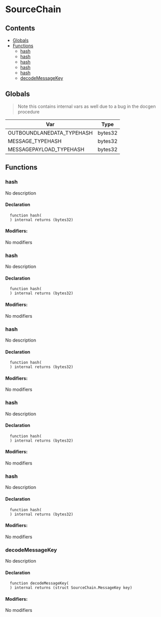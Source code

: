 # SourceChain





## Contents
<!-- START doctoc generated TOC please keep comment here to allow auto update -->
<!-- DON'T EDIT THIS SECTION, INSTEAD RE-RUN doctoc TO UPDATE -->

- [Globals](#globals)
- [Functions](#functions)
  - [hash](#hash)
  - [hash](#hash-1)
  - [hash](#hash-2)
  - [hash](#hash-3)
  - [hash](#hash-4)
  - [decodeMessageKey](#decodemessagekey)

<!-- END doctoc generated TOC please keep comment here to allow auto update -->

## Globals

> Note this contains internal vars as well due to a bug in the docgen procedure

| Var | Type |
| --- | --- |
| OUTBOUNDLANEDATA_TYPEHASH | bytes32 |
| MESSAGE_TYPEHASH | bytes32 |
| MESSAGEPAYLOAD_TYPEHASH | bytes32 |



## Functions

### hash
No description


#### Declaration
```solidity
  function hash(
  ) internal returns (bytes32)
```

#### Modifiers:
No modifiers



### hash
No description


#### Declaration
```solidity
  function hash(
  ) internal returns (bytes32)
```

#### Modifiers:
No modifiers



### hash
No description


#### Declaration
```solidity
  function hash(
  ) internal returns (bytes32)
```

#### Modifiers:
No modifiers



### hash
No description


#### Declaration
```solidity
  function hash(
  ) internal returns (bytes32)
```

#### Modifiers:
No modifiers



### hash
No description


#### Declaration
```solidity
  function hash(
  ) internal returns (bytes32)
```

#### Modifiers:
No modifiers



### decodeMessageKey
No description


#### Declaration
```solidity
  function decodeMessageKey(
  ) internal returns (struct SourceChain.MessageKey key)
```

#### Modifiers:
No modifiers





